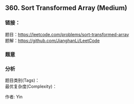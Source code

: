 ## 360. Sort Transformed Array (Medium)

### **链接**：
题目：https://leetcode.com/problems/sort-transformed-array  
题解：https://github.com/JianghanLi/LeetCode

### **题意**



### **分析**  
题目类别(Tags)：  
最优复杂度(Complexity)：  



作者: Yin
